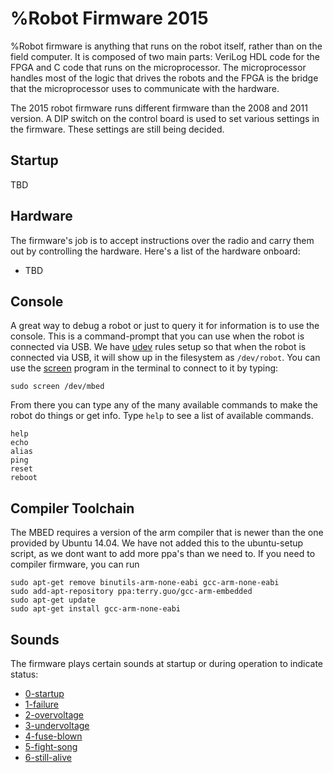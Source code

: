 
# %Robot Firmware 2015

%Robot firmware is anything that runs on the robot itself, rather than on the field computer.  It is composed of two main parts: VeriLog HDL code for the FPGA and C code that runs on the microprocessor.  The microprocessor handles most of the logic that drives the robots and the FPGA is the bridge that the microprocessor uses to communicate with the hardware.

The 2015 robot firmware runs different firmware than the 2008 and 2011 version. A DIP switch on the control board is used to set various settings in the firmware. These settings are still being decided.


## Startup

TBD


## Hardware

The firmware's job is to accept instructions over the radio and carry them out by controlling the hardware.  Here's a list of the hardware onboard:

* TBD


## Console

A great way to debug a robot or just to query it for information is to use the console.  This is a command-prompt that you can use when the robot is connected via USB.  We have [udev](http://en.wikipedia.org/wiki/Udev) rules setup so that when the robot is connected via USB, it will show up in the filesystem as `/dev/robot`.  You can use the [screen](http://en.wikipedia.org/wiki/GNU_Screen) program in the terminal to connect to it by typing:

~~~~{.c}
sudo screen /dev/mbed
~~~~

From there you can type any of the many available commands to make the robot do things or get info.  Type `help` to see a list of available commands.

~~~
help
echo
alias
ping
reset
reboot
~~~


## Compiler Toolchain

The MBED requires a version of the arm compiler that is newer than the one provided by Ubuntu 14.04. We have not added this to the ubuntu-setup script, as we dont want to add more ppa's than we need to. If you need to compiler firmware, you can run

~~~~~{.c}
sudo apt-get remove binutils-arm-none-eabi gcc-arm-none-eabi
sudo add-apt-repository ppa:terry.guo/gcc-arm-embedded
sudo apt-get update
sudo apt-get install gcc-arm-none-eabi
~~~~~


## Sounds

The firmware plays certain sounds at startup or during operation to indicate status:

* [0-startup](0-startup.m4a)
* [1-failure](1-failure.m4a)
* [2-overvoltage](2-overvoltage.m4a)
* [3-undervoltage](3-undervoltage.m4a)
* [4-fuse-blown](4-fuse-blown.m4a)
* [5-fight-song](5-victory.m4a)
* [6-still-alive](6-still-alive.ogg)
